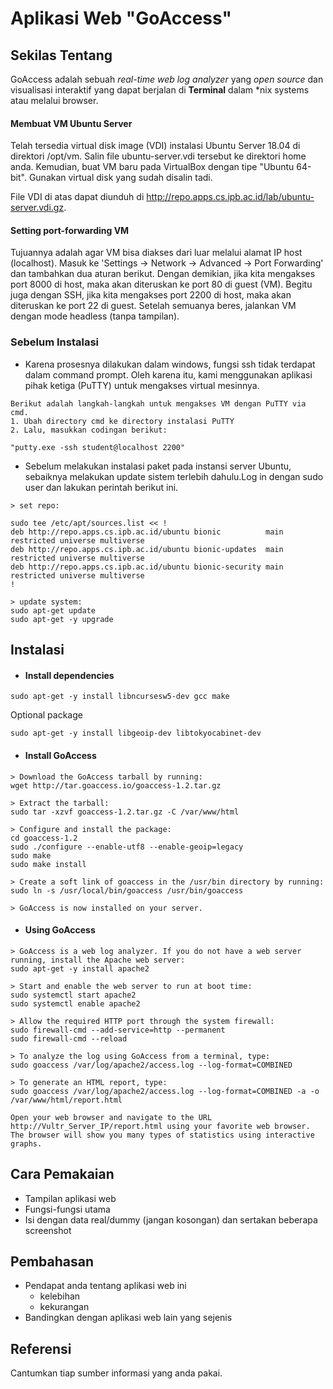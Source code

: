 # Aplikasi Web "GoAccess"


## Sekilas Tentang

GoAccess adalah sebuah *real-time web log analyzer* yang *open source* dan visualisasi interaktif yang dapat berjalan di **Terminal** dalam *nix systems atau melalui browser. 


#### Membuat VM Ubuntu Server
Telah tersedia virtual disk image (VDI) instalasi Ubuntu Server 18.04 di direktori /opt/vm. 
Salin file ubuntu-server.vdi tersebut ke direktori home anda. Kemudian, buat VM baru pada VirtualBox dengan tipe "Ubuntu 64-bit". 
Gunakan virtual disk yang sudah disalin tadi.

File VDI di atas dapat diunduh di http://repo.apps.cs.ipb.ac.id/lab/ubuntu-server.vdi.gz.

#### Setting port-forwarding VM

Tujuannya adalah agar VM bisa diakses dari luar melalui alamat IP host (localhost). Masuk ke 'Settings -> Network -> Advanced -> Port Forwarding' dan tambahkan dua aturan berikut.
Dengan demikian, jika kita mengakses port 8000 di host, maka akan diteruskan ke port 80 di guest (VM). Begitu juga dengan SSH, jika kita mengakses port 2200 di host, maka akan diteruskan ke port 22 di guest.
Setelah semuanya beres, jalankan VM dengan mode headless (tanpa tampilan).


### Sebelum Instalasi
* Karena prosesnya dilakukan dalam windows, fungsi ssh tidak terdapat dalam command prompt. Oleh karena itu, kami menggunakan aplikasi pihak ketiga (PuTTY) untuk mengakses virtual mesinnya.
```
Berikut adalah langkah-langkah untuk mengakses VM dengan PuTTY via cmd.
1. Ubah directory cmd ke directory instalasi PuTTY
2. Lalu, masukkan codingan berikut:

"putty.exe -ssh student@localhost 2200"
```
* Sebelum melakukan instalasi paket pada instansi server Ubuntu, sebaiknya melakukan update sistem terlebih dahulu.Log in dengan sudo user dan lakukan perintah berikut ini.
```
> set repo:

sudo tee /etc/apt/sources.list << !
deb http://repo.apps.cs.ipb.ac.id/ubuntu bionic          main restricted universe multiverse
deb http://repo.apps.cs.ipb.ac.id/ubuntu bionic-updates  main restricted universe multiverse
deb http://repo.apps.cs.ipb.ac.id/ubuntu bionic-security main restricted universe multiverse
!

> update system:
sudo apt-get update
sudo apt-get -y upgrade
```
## Instalasi
* #### Install dependencies
```
sudo apt-get -y install libncursesw5-dev gcc make
```
Optional package
```
sudo apt-get -y install libgeoip-dev libtokyocabinet-dev
```
* #### Install GoAccess
```
> Download the GoAccess tarball by running:
wget http://tar.goaccess.io/goaccess-1.2.tar.gz

> Extract the tarball:
sudo tar -xzvf goaccess-1.2.tar.gz -C /var/www/html

> Configure and install the package:
cd goaccess-1.2
sudo ./configure --enable-utf8 --enable-geoip=legacy
sudo make
sudo make install

> Create a soft link of goaccess in the /usr/bin directory by running:
sudo ln -s /usr/local/bin/goaccess /usr/bin/goaccess

> GoAccess is now installed on your server.
```
* #### Using GoAccess
```
> GoAccess is a web log analyzer. If you do not have a web server running, install the Apache web server:
sudo apt-get -y install apache2

> Start and enable the web server to run at boot time:
sudo systemctl start apache2
sudo systemctl enable apache2

> Allow the required HTTP port through the system firewall:
sudo firewall-cmd --add-service=http --permanent
sudo firewall-cmd --reload

> To analyze the log using GoAccess from a terminal, type:
sudo goaccess /var/log/apache2/access.log --log-format=COMBINED

> To generate an HTML report, type:
sudo goaccess /var/log/apache2/access.log --log-format=COMBINED -a -o /var/www/html/report.html

Open your web browser and navigate to the URL http://Vultr_Server_IP/report.html using your favorite web browser. 
The browser will show you many types of statistics using interactive graphs.
```


## Cara Pemakaian

- Tampilan aplikasi web
- Fungsi-fungsi utama
- Isi dengan data real/dummy (jangan kosongan) dan sertakan beberapa screenshot


## Pembahasan

- Pendapat anda tentang aplikasi web ini
    - kelebihan
    - kekurangan
- Bandingkan dengan aplikasi web lain yang sejenis


## Referensi

Cantumkan tiap sumber informasi yang anda pakai.
